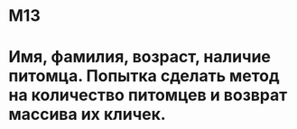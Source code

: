 # M13
# Имя, фамилия, возраст, наличие питомца. Попытка сделать метод на количество питомцев и возврат массива их кличек.
